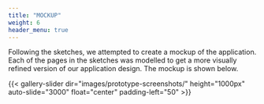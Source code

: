 ```yaml
---
title: "MOCKUP"
weight: 6
header_menu: true
---
```


[//]: # (##### title)

Following the sketches, we attempted to create a mockup of the application.
Each of the pages in the sketches was modelled to get a more visually refined version of our application design.
The mockup is shown below.

[//]: # ({{< figure src="images/prototype-screenshots/1.png" width="50%" >}})

[//]: # ({{< figure src="images/prototype-screenshots/2.png" width="50%" >}})

[//]: # ({{< figure src="images/prototype-screenshots/3.png" width="50%" >}})

[//]: # ({{< figure src="images/prototype-screenshots/4.png" width="50%" >}})

[//]: # ({{< figure src="images/prototype-screenshots/5.png" width="50%" >}})

[//]: # ({{< figure src="images/prototype-screenshots/6.png" width="50%" >}})

[//]: # ({{< figure src="images/prototype-screenshots/7.png" width="50%" >}})

[//]: # ({{< figure src="images/prototype-screenshots/8.png" width="50%" >}})

[//]: # ({{< figure src="images/prototype-screenshots/9.png" width="50%" >}})

<div>

{{< gallery-slider dir="images/prototype-screenshots/" height="1000px" auto-slide="3000" float="center" padding-left="50" >}}

</div>